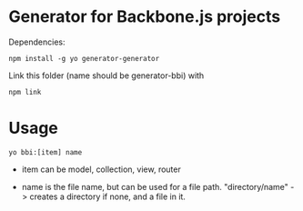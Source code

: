 # Generator for Backbone.js projects

Dependencies: 

    npm install -g yo generator-generator

Link this folder (name should be generator-bbi) with 

    npm link

# Usage

    yo bbi:[item] name

* item can be model, collection, view, router

* name is the file name, but can be used for a file path. "directory/name" -> creates a directory if none, and a file in it.


